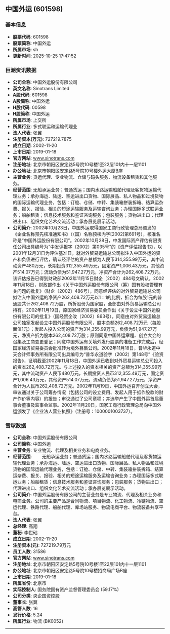 ## 中国外运 (601598)

### 基本信息

- **股票代码**: 601598
- **股票简称**: 中国外运
- **所属市场**: sh
- **更新时间**: 2025-10-25 17:47:52

### 巨潮资讯数据

- **公司全称**: 中国外运股份有限公司
- **英文名称**: Sinotrans Limited
- **A股代码**: 601598
- **A股简称**: 中国外运
- **H股代码**: 00598
- **H股简称**: 中国外运
- **所属市场**: 上交所
- **所属行业**: 多式联运和运输代理业
- **法人代表**: 张翼
- **注册资本(万元)**: 727219.7875
- **成立日期**: 2002-11-20
- **上市日期**: 2019-01-18
- **官方网站**: www.sinotrans.com
- **注册地址**: 北京市朝阳区安定路5号院10号楼1至22层101内十一层1101
- **办公地址**: 北京市朝阳区安定路5号院10号楼外运大厦B座
- **主营业务**: 货运代理、专业物流、仓储与码头服务、物流设备租赁和其他服务。
- **经营范围**: 无船承运业务；普通货运；国内水路运输船舶代理及客货物运输代理业务；承办海运、陆运、空运进出口货物、国际展品、私人物品和过境货物的国际运输代理业务，包括：订舱、仓储、中转、集装箱拼装拆箱、结算运杂费、报关、报验、相关的短途运输服务及运输咨询业务；办理国际多式联运业务；船舶租赁；信息技术服务和鉴证咨询服务；包装服务；货物进出口；代理进出口、组织文化艺术交流活动；承办展览展示活动。
- **公司简介**: 2002年10月23日，中国外运取得国家工商行政管理总局颁发的《企业名称预先核准通知书》（（国）名称预核内字[2002]第691号），核准名称是“中国外运股份有限公司”。2002年10月28日，中发国际资产评估有限责任公司出具编号为“中发评报字〔2002〕第035号”的《资产评估报告书》，以2001年12月31日为评估基准日，就对外贸易运输总公司拟注入中国外运的资产和负债进行评估，确认经评估的资产总额为人民币314,355.99万元，其中流动资产480万元，长期投资312,355.49万元，固定资产1,006.43万元，其他资产514.07万元；流动负债为51,947.27万元，净资产合计为262,408.72万元。该评估报告已得到财政部2002年11月15日财企〔2002〕484号文确认。2002年11月18日，财政部作出《关于中国外运股份有限公司（筹）国有股权管理有关问题的批复》（财企〔2002〕486号），同意经评估的对外贸易运输总公司拟注入中国外运的净资产262,408.72万元以1：1的比例，折合为每股1元的普通股共计262,408.72万股，所折股份为国家股，全部由对外贸易运输总公司持有。2002年11月19日，原国家经济贸易委员会作出《关于设立中国外运股份有限公司的批复》（国经贸企改〔2002〕863号），同意由对外贸易运输总公司独家发起设立中国外运股份有限公司，股本总额262,408.72万元（每股面值1元）；发起人投入公司的资产为314,355.99万元，负债为51,947.27万元，净资产折为股本262,408.72万股；原则同意中国外运章程、创立大会的召集及工商变更登记；同意中国外运有关境外发行股票的准备工作完成后，经国家经济贸易委员会批准转为境外募集公司。2002年11月18日，普华永道中天会计师事务所有限公司出具编号为“普华永道验字（2002）第148号”《验资报告》，证明截至2002年11月18日，中国外运已收到对外贸易运输总公司投入的资本262,408.72万元。与上述投入的资本相关的资产总额为314,355.99万元，其中流动资产人民币480万元，长期投资人民币312,355.49万元，固定资产1,006.43万元，其他资产514.07万元，流动负债为51,947.27万元，净资产合计为人民币262,408.72万元。2002年11月19日，中国外运召开创立大会，审议通过关于公司筹办情况（包括公司的设立费用、发起人用于抵作股款的财产作价等内容）的报告；审议通过了公司章程；并选举产生了中国外运首届董事会董事及监事会监事。2002年11月20日，国家工商行政管理总局向中国外运颁发了《企业法人营业执照》（注册号：1000001003737）。

### 雪球数据

- **公司全称**: 中国外运股份有限公司
- **公司简称**: 中国外运
- **主营业务**: 专业物流、代理及相关业务和电商业务。
- **经营范围**: 　　无船承运业务；普通货运；国内水路运输船舶代理及客货物运输代理业务；承办海运、陆运、空运进出口货物、国际展品、私人物品和过境货物的国际运输代理业务，包括：订舱、仓储、中转、集装箱拼装拆箱、结算运杂费、报关、报验、相关的短途运输服务及运输咨询业务；办理国际多式联运业务；船舶租赁；信息技术服务和鉴证咨询服务；包装服务；货物进出口；代理进出口、组织文化艺术交流活动；承办展览展示活动。
- **公司简介**: 中国外运股份有限公司的主营业务是专业物流、代理及相关业务和电商业务。公司的主要产品是合同物流、项目物流、化工物流、冷链物流、空运代理、铁路代理、船舶代理、库场站服务、物流电商平台、物流装备共享平台。
- **法人代表**: 张翼
- **总经理**: 高翔
- **董秘**: 李世础
- **成立日期**: 2002-11-20
- **注册资本(元)**: 727219.79万元
- **员工人数**: 31586
- **官方网站**: www.sinotrans.com
- **注册地址**: 北京市朝阳区安定路5号院10号楼1至22层101内十一层1101
- **办公地址**: 北京市朝阳区安定路5号院10号楼招商局广场B座
- **上市日期**: 2019-01-18
- **所属省份**: 北京市
- **实际控制人**: 国务院国有资产监督管理委员会 (59.17%)
- **公司分类**: 央企国资控股
- **董事长**: 张翼
- **高管人数**: 16
- **发行价格**: 5.24
- **所属行业**: 物流 (BK0052)

---